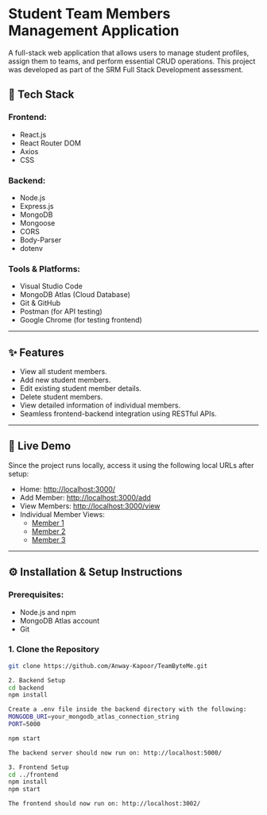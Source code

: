 # Student Team Members Management Application

A full-stack web application that allows users to manage student profiles, assign them to teams, and perform essential CRUD operations. This project was developed as part of the SRM Full Stack Development assessment.

## 🔧 Tech Stack

### Frontend:
- React.js
- React Router DOM
- Axios
- CSS

### Backend:
- Node.js
- Express.js
- MongoDB
- Mongoose
- CORS
- Body-Parser
- dotenv

### Tools & Platforms:
- Visual Studio Code
- MongoDB Atlas (Cloud Database)
- Git & GitHub
- Postman (for API testing)
- Google Chrome (for testing frontend)

---

## ✨ Features

- View all student members.
- Add new student members.
- Edit existing student member details.
- Delete student members.
- View detailed information of individual members.
- Seamless frontend-backend integration using RESTful APIs.

---

## 🚀 Live Demo

Since the project runs locally, access it using the following local URLs after setup:

- Home: [http://localhost:3000/](http://localhost:3000/)
- Add Member: [http://localhost:3000/add](http://localhost:3000/add)
- View Members: [http://localhost:3000/view](http://localhost:3000/view)
- Individual Member Views:
  - [Member 1](http://localhost:3000/member/6813c30dc4b170b02a1ba9ce)
  - [Member 2](http://localhost:3000/member/6813c36cc4b170b02a1ba9dc)
  - [Member 3](http://localhost:3000/member/6813c391c4b170b02a1ba9e4)

---

## ⚙️ Installation & Setup Instructions

### Prerequisites:
- Node.js and npm
- MongoDB Atlas account
- Git

### 1. Clone the Repository

```bash
git clone https://github.com/Anway-Kapoor/TeamByteMe.git

2. Backend Setup
cd backend
npm install

Create a .env file inside the backend directory with the following:
MONGODB_URI=your_mongodb_atlas_connection_string
PORT=5000

npm start

The backend server should now run on: http://localhost:5000/

3. Frontend Setup
cd ../frontend
npm install
npm start

The frontend should now run on: http://localhost:3002/


